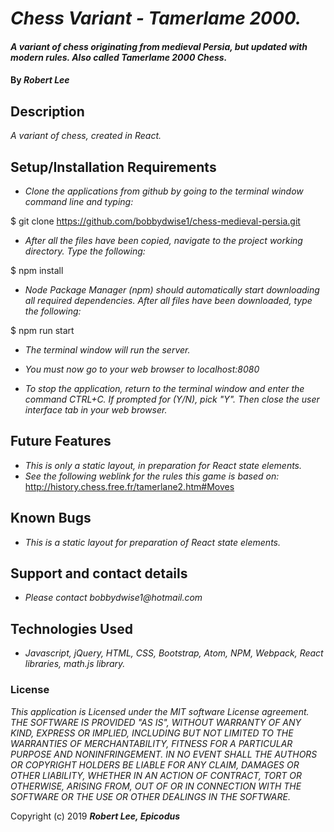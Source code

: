 # _Chess Variant - Tamerlame 2000._

#### _A variant of chess originating from medieval Persia, but updated with modern rules.  Also called Tamerlame 2000 Chess._

#### By _**Robert Lee**_

## Description

_A variant of chess, created in React._

## Setup/Installation Requirements

* _Clone the applications from github by going to the terminal window command line and typing:_

$ git clone https://github.com/bobbydwise1/chess-medieval-persia.git

* _After all the files have been copied, navigate to the project working directory.  Type the following:_

$ npm install

* _Node Package Manager (npm) should automatically start downloading all required dependencies.  After all files have been downloaded, type the following:_

$ npm run start

* _The terminal window will run the server._

* _You must now go to your web browser to localhost:8080_

* _To stop the application, return to the terminal window and enter the command CTRL+C.  If prompted for (Y/N), pick "Y".  Then close the user interface tab in your web browser._

## Future Features

* _This is only a static layout, in preparation for React state elements._
* _See the following weblink for the rules this game is based on:_
http://history.chess.free.fr/tamerlane2.htm#Moves

## Known Bugs

* _This is a static layout for preparation of React state elements._

## Support and contact details

* _Please contact bobbydwise1@hotmail.com_

## Technologies Used

* _Javascript, jQuery, HTML, CSS, Bootstrap, Atom, NPM, Webpack, React libraries, math.js library._

### License

*This application is Licensed under the MIT software License agreement. THE SOFTWARE IS PROVIDED "AS IS", WITHOUT WARRANTY OF ANY KIND, EXPRESS OR IMPLIED, INCLUDING BUT NOT LIMITED TO THE WARRANTIES OF MERCHANTABILITY, FITNESS FOR A PARTICULAR PURPOSE AND NONINFRINGEMENT. IN NO EVENT SHALL THE AUTHORS OR COPYRIGHT HOLDERS BE LIABLE FOR ANY CLAIM, DAMAGES OR OTHER LIABILITY, WHETHER IN AN ACTION OF CONTRACT, TORT OR OTHERWISE, ARISING FROM, OUT OF OR IN CONNECTION WITH THE SOFTWARE OR THE USE OR OTHER DEALINGS IN THE SOFTWARE.*

Copyright (c) 2019 **_Robert Lee, Epicodus_**
